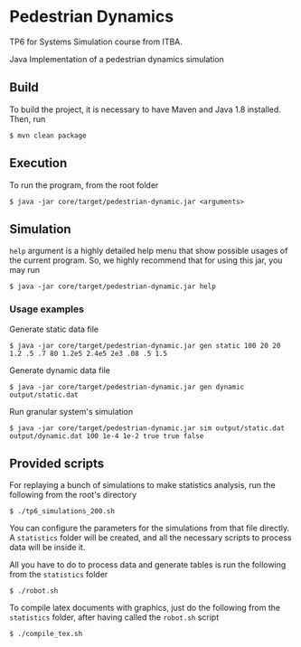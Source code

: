 # Pedestrian Dynamics
TP6 for Systems Simulation course from ITBA.

Java Implementation of a pedestrian dynamics simulation
## Build
To build the project, it is necessary to have Maven and Java 1.8 installed.
Then, run

    $ mvn clean package

## Execution
To run the program, from the root folder

    $ java -jar core/target/pedestrian-dynamic.jar <arguments>

## Simulation
`help` argument is a highly detailed help menu that show possible usages of the current program.
So, we highly recommend that for using this jar, you may run

    $ java -jar core/target/pedestrian-dynamic.jar help

### Usage examples

Generate static data file

    $ java -jar core/target/pedestrian-dynamic.jar gen static 100 20 20 1.2 .5 .7 80 1.2e5 2.4e5 2e3 .08 .5 1.5

Generate dynamic data file

    $ java -jar core/target/pedestrian-dynamic.jar gen dynamic output/static.dat

Run granular system's simulation

    $ java -jar core/target/pedestrian-dynamic.jar sim output/static.dat output/dynamic.dat 100 1e-4 1e-2 true true false

## Provided scripts
For replaying a bunch of simulations to make statistics analysis, run the following from the root's directory

    $ ./tp6_simulations_200.sh

You can configure the parameters for the simulations from that file directly.
A `statistics` folder will be created, and all the necessary scripts to process data will be inside it.

All you have to do to process data and generate tables is run the following from the `statistics` folder

    $ ./robot.sh

To compile latex documents with graphics, just do the following from the `statistics` folder,
 after having called the `robot.sh` script

    $ ./compile_tex.sh
